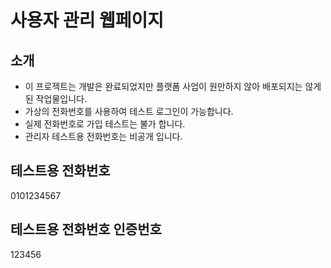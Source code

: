 # 사용자 관리 웹페이지


## 소개
- 이 프로젝트는 개발은 완료되었지만 플랫폼 사업이 원만하지 않아 배포되지는 않게 된 작업물입니다.
- 가상의 전화번호를 사용하여 테스트 로그인이 가능합니다.
- 실제 전화번호로 가입 테스트는 불가 합니다.
- 관리자 테스트용 전화번호는 비공개 입니다.

## 테스트용 전화번호
0101234567
## 테스트용 전화번호 인증번호
123456

